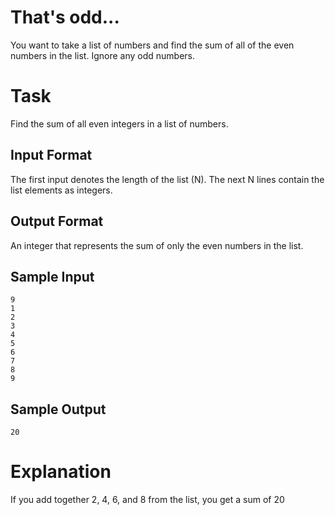 # That's odd...
You want to take a list of numbers and find the sum of all of the even numbers in the list. Ignore any odd numbers.

# Task
Find the sum of all even integers in a list of numbers.

## Input Format
The first input denotes the length of the list (N). The next N lines contain the list elements as integers.

## Output Format
An integer that represents the sum of only the even numbers in the list.

## Sample Input

```
9
1
2
3
4
5
6
7
8
9

```

## Sample Output
`20`

# Explanation 
If you add together 2, 4, 6, and 8 from the list, you get a sum of 20
